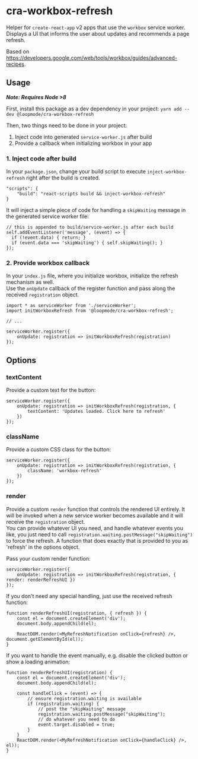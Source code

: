 # cra-workbox-refresh

Helper for `create-react-app` v2 apps that use the `workbox` service worker.  
Displays a UI that informs the user about updates and recommends a page refresh.

Based on https://developers.google.com/web/tools/workbox/guides/advanced-recipes.

## Usage

___Note: Requires Node >8___

First, install this package as a dev dependency in your project: `yarn add --dev @loopmode/cra-workbox-refresh`


Then, two things need to be done in your project:

1. Inject code into generated `service-worker.js` after build
2. Provide a callback when initializing workbox in your app


### 1. Inject code after build

In your `package.json`, change your build script to execute `inject-workbox-refresh` right after the build is created.
 

```
"scripts": { 
    "build": "react-scripts build && inject-workbox-refresh" 
}
```

It will inject a simple piece of code for handling a `skipWaiting` message in the generated service worker file:
```
// this is appended to build/service-worker.js after each build
self.addEventListener('message', (event) => {
  if (!event.data) { return; }
  if (event.data === 'skipWaiting') { self.skipWaiting(); }
});
```


### 2. Provide workbox callback

In your `index.js` file, where you initialize workbox, initialize the refresh mechanism as well.  
Use the `onUpdate` callback of the register function and pass along the received `registration` object.


```
import * as serviceWorker from './serviceWorker';
import initWorkboxRefresh from '@loopmode/cra-workbox-refresh';

// ...

serviceWorker.register({
    onUpdate: registration => initWorkboxRefresh(registration)
});
```
 

## Options

### textContent

Provide a custom text for the button:

```
serviceWorker.register({
    onUpdate: registration => initWorkboxRefresh(registration, {
        textContent: 'Updates loaded. Click here to refresh'
    })
});
```

### className

Provide a custom CSS class for the button:

```
serviceWorker.register({
    onUpdate: registration => initWorkboxRefresh(registration, {
        className: 'workbox-refresh'
    })
});
```


### render

Provide a custom `render` function that controls the rendered UI entirely.
It will be invoked when a new service worker becomes available and it will receive the `registration` object.  
You can provide whatever UI you need, and handle whatever events you like, you just need to call `registration.waiting.postMessage("skipWaiting")` to force the refresh.
A function that does exactly that is provided to you as 'refresh' in the options object. 

Pass your custom render function:

```
serviceWorker.register({
    onUpdate: registration => initWorkboxRefresh(registration, { render: renderRefreshUI })
});
```


If you don't need any special handling, just use the received refresh function:

```
function renderRefreshUI(registration, { refresh }) {
    const el = document.createElement('div');
    document.body.appendChild(el);

    ReactDOM.render(<MyRefreshNotification onClick={refresh} />, document.getElementById(el));
}
``` 

If you want to handle the event manually, e.g. disable the clicked button or show a loading animation:

``` 
function renderRefreshUI(registration) {
    const el = document.createElement('div');
    document.body.appendChild(el);

    const handleClick = (event) => {
        // ensure registration.waiting is available
        if (registration.waiting) {
            // post the "skipWaiting" message
            registration.waiting.postMessage("skipWaiting");
            // do whatever you need to do
            event.target.disabled = true;
        }
    }
    ReactDOM.render(<MyRefreshNotification onClick={handleClick} />, el));
}

```

